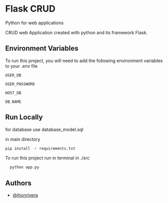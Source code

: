 # Flask CRUD

Python for web applications

CRUD web Application created with python and its framework Flask.

## Environment Variables

To run this project, you will need to add the following environment variables to your .env file

`USER_DB`

`USER_PASSWORD`

`HOST_DB`

`DB_NAME`


## Run Locally

for database use database_model.sql

in main directory

```bash
pip install -r requirements.txt
```
To run this project run in terminal in ./src

```bash
  python app.py
```


## Authors

- [@jhonrivera](https://www.github.com/jhonr1vera)

